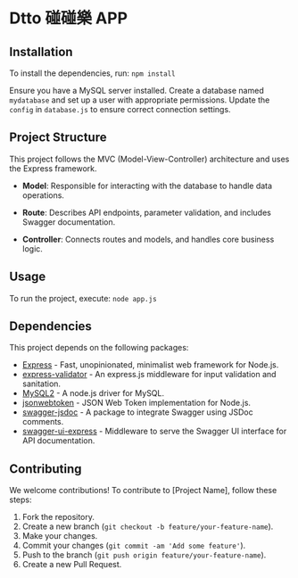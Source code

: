 # Dtto 碰碰樂 APP

## Installation

To install the dependencies, run: ```npm install```

Ensure you have a MySQL server installed. Create a database named `mydatabase` and set up a user with appropriate permissions. Update the `config` in `database.js` to ensure correct connection settings.

## Project Structure

This project follows the MVC (Model-View-Controller) architecture and uses the Express framework.

- **Model**: Responsible for interacting with the database to handle data operations.

- **Route**: Describes API endpoints, parameter validation, and includes Swagger documentation.

- **Controller**: Connects routes and models, and handles core business logic.

## Usage

To run the project, execute: ```node app.js```

## Dependencies

This project depends on the following packages:

- [Express](https://www.npmjs.com/package/express) - Fast, unopinionated, minimalist web framework for Node.js.
- [express-validator](https://www.npmjs.com/package/express-validator) - An express.js middleware for input validation and sanitation.
- [MySQL2](https://www.npmjs.com/package/mysql2) - A node.js driver for MySQL.
- [jsonwebtoken](https://www.npmjs.com/package/jsonwebtoken) - JSON Web Token implementation for Node.js.
- [swagger-jsdoc](https://www.npmjs.com/package/swagger-jsdoc) - A package to integrate Swagger using JSDoc comments.
- [swagger-ui-express](https://www.npmjs.com/package/swagger-ui-express) - Middleware to serve the Swagger UI interface for API documentation.

## Contributing

We welcome contributions! To contribute to [Project Name], follow these steps:

1. Fork the repository.
2. Create a new branch (`git checkout -b feature/your-feature-name`).
3. Make your changes.
4. Commit your changes (`git commit -am 'Add some feature'`).
5. Push to the branch (`git push origin feature/your-feature-name`).
6. Create a new Pull Request.
